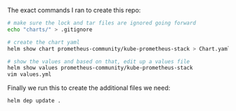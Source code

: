The exact commands I ran to create this repo:

```bash
# make sure the lock and tar files are ignored going forward
echo "charts/" > .gitignore

# create the chart yaml
helm show chart prometheus-community/kube-prometheus-stack > Chart.yaml

# show the values and based on that, edit up a values file
helm show values prometheus-community/kube-prometheus-stack
vim values.yml
```

Finally we run this to create the additional files we need:
```bash
helm dep update .
```
